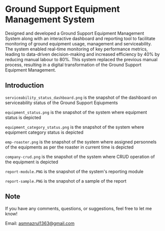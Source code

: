 # Ground Support Equipment Management System

Designed and developed a Ground Support Equipment Management System along with an interactive dashboard and reporting tool to facilitate monitoring of ground equipment usage, management and serviceability. The system enabled real-time monitoring of key performance metrics, leading to data-driven decision-making and increased efficiency by 40% by reducing manual labour to 80%. This system replaced the previous manual process, resulting in a digital transformation of the Ground Support Equipment Management.


## Introduction


`serviceability_status_dashboard.png` is the snapshot of the dashboard on serviceability status of the Ground Support Eqiupments

`equipment_status.png` is the snapshot of the system where equipment status is depicted

`equipment_category_status.png` is the snapshot of the system where equipment category status is depicted

`emp-roaster.png` is the snapshot of the system where assigned personnels of the equipments as per the roaster in current time is depicted

`company-crud.png` is the snapshot of the system where CRUD operation of the equipment is depicted

`report-module.PNG` is the snapshot of the system's reporting module

`report-sample.PNG` is the snapshot of a sample of the report


## Note

If you have any comments, questions, or suggestions, feel free to let me know!

Email: asmnazrul1363@gmail.com
